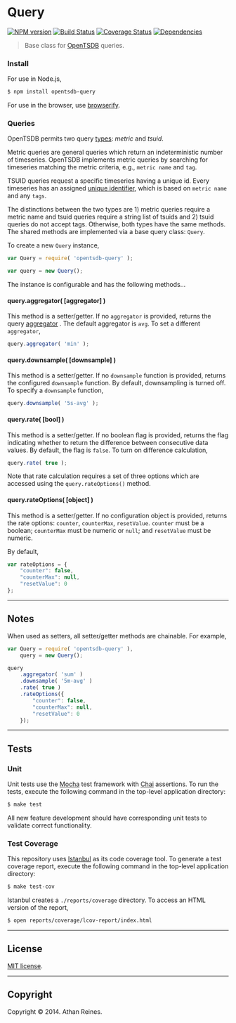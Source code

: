 Query
=====
[![NPM version][npm-image]][npm-url] [![Build Status][travis-image]][travis-url] [![Coverage Status][coveralls-image]][coveralls-url] [![Dependencies][dependencies-image]][dependencies-url]

> Base class for [OpenTSDB](http://opentsdb.net) queries.


### Install

For use in Node.js,

``` bash
$ npm install opentsdb-query
```

For use in the browser, use [browserify](https://github.com/substack/node-browserify).


### Queries

OpenTSDB permits two query [types](/docs/build/html/api_http/query/index.html): _metric_ and _tsuid_.

Metric queries are general queries which return an indeterministic number of timeseries. OpenTSDB implements metric queries by searching for timeseries matching the metric criteria, e.g., `metric name` and `tag`.

TSUID queries request a specific timeseries having a unique id. Every timeseries has an assigned [unique identifier](http://opentsdb.net/docs/build/html/user_guide/backends/hbase.html#uid-table-schema), which is based on `metric name` and any `tags`.

The distinctions between the two types are 1) metric queries require a metric name and tsuid queries require a string list of tsuids and 2) tsuid queries do not accept tags. Otherwise, both types have the same methods. The shared methods are implemented via a base query class: `Query`.

To create a new `Query` instance,

``` javascript
var Query = require( 'opentsdb-query' );

var query = new Query();
```

The instance is configurable and has the following methods...


#### query.aggregator( [aggregator] )

This method is a setter/getter. If no `aggregator` is provided, returns the query [aggregator](http://opentsdb.net/docs/build/html/api_http/aggregators.html) . The default aggregator is `avg`. To set a different `aggregator`,

``` javascript
query.aggregator( 'min' );
```

#### query.downsample( [downsample] )

This method is a setter/getter. If no `downsample` function is provided, returns the configured `downsample` function. By default, downsampling is turned off. To specify a `downsample` function,

``` javascript
query.downsample( '5s-avg' );
```


#### query.rate( [bool] )

This method is a setter/getter. If no boolean flag is provided, returns the flag indicating whether to return the difference between consecutive data values. By default, the flag is `false`. To turn on difference calculation,

``` javascript
query.rate( true );
```

Note that rate calculation requires a set of three options which are accessed using the `query.rateOptions()` method.


#### query.rateOptions( [object] )

This method is a setter/getter. If no configuration object is provided, returns the rate options: `counter`, `counterMax`, `resetValue`. `counter` must be a boolean; `counterMax` must be numeric or `null`; and `resetValue` must be numeric.

By default,

``` javascript
var rateOptions = {
	"counter": false,
	"counterMax": null,
	"resetValue": 0
};
```


---
## Notes

When used as setters, all setter/getter methods are chainable. For example,

``` javascript
var Query = require( 'opentsdb-query' ),
	query = new Query();

query
	.aggregator( 'sum' )
	.downsample( '5m-avg' )
	.rate( true )
	.rateOptions({
		"counter": false,
		"counterMax": null,
		"resetValue": 0
	});
```


---
## Tests

### Unit

Unit tests use the [Mocha](http://visionmedia.github.io/mocha) test framework with [Chai](http://chaijs.com) assertions. To run the tests, execute the following command in the top-level application directory:

``` bash
$ make test
```

All new feature development should have corresponding unit tests to validate correct functionality.


### Test Coverage

This repository uses [Istanbul](https://github.com/gotwarlost/istanbul) as its code coverage tool. To generate a test coverage report, execute the following command in the top-level application directory:

``` bash
$ make test-cov
```

Istanbul creates a `./reports/coverage` directory. To access an HTML version of the report,

``` bash
$ open reports/coverage/lcov-report/index.html
```


---
## License

[MIT license](http://opensource.org/licenses/MIT). 


---
## Copyright

Copyright &copy; 2014. Athan Reines.


[npm-image]: http://img.shields.io/npm/v/opentsdb-query.svg
[npm-url]: https://npmjs.org/package/opentsdb-query

[travis-image]: http://img.shields.io/travis/opentsdb-js/opentsdb-query/master.svg
[travis-url]: https://travis-ci.org/opentsdb-js/opentsdb-query

[coveralls-image]: https://img.shields.io/coveralls/opentsdb-js/opentsdb-query/master.svg
[coveralls-url]: https://coveralls.io/r/opentsdb-js/opentsdb-query?branch=master

[dependencies-image]: http://img.shields.io/david/opentsdb-js/opentsdb-query.svg
[dependencies-url]: https://david-dm.org/opentsdb-js/opentsdb-query

[dev-dependencies-image]: http://img.shields.io/david/dev/opentsdb-js/opentsdb-query.svg
[dev-dependencies-url]: https://david-dm.org/dev/opentsdb-js/opentsdb-query

[github-issues-image]: http://img.shields.io/github/issues/opentsdb-js/opentsdb-query.svg
[github-issues-url]: https://github.com/opentsdb-js/opentsdb-query/issues